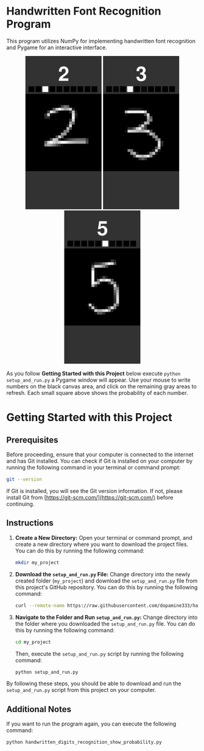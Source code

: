 <!-- # Handwritten Font Recognition Program

This program utilizes NumPy for implementing handwritten font recognition and Pygame for an interactive interface.

## Instructions

1. Navigate to the folder containing `handwritten_digits_recognition_show_probability.py`.
2. Execute the following command to install the required dependencies:

    ```bash
    pip install -r requirements.txt
    ```

   Ensure that the Python modules are installed correctly.

3. Then, execute the following command to run the program:

    ```bash
    python handwritten_digits_recognition_show_probability.py
    ```

   A Pygame window will appear. Use your mouse to write numbers on the black canvas area, and click on the remaining gray areas to refresh. Each small square above shows the probability of each number. -->

# Handwritten Font Recognition Program

This program utilizes NumPy for implementing handwritten font recognition and Pygame for an interactive interface.
<div style="text-align: center;">
    <img src="images/handwritten_digital_2.png" alt="drawing" width="200" />
    <img src="images/handwritten_digital_3.png" alt="drawing" width="200" />
    <img src="images/handwritten_digital_5.png" alt="drawing" width="200" />
</div>

As you follow **Getting Started with this Project** below execute `python setup_and_run.py` a Pygame window will appear. Use your mouse to write numbers on the black canvas area, and click on the remaining gray areas to refresh. Each small square above shows the probability of each number.

# Getting Started with this Project

## Prerequisites
Before proceeding, ensure that your computer is connected to the internet and has Git installed. You can check if Git is installed on your computer by running the following command in your terminal or command prompt:

```bash
git --version
```

If Git is installed, you will see the Git version information. If not, please install Git from [https://git-scm.com/](https://git-scm.com/) before continuing.

## Instructions

1. **Create a New Directory:**
   Open your terminal or command prompt, and create a new directory where you want to download the project files. You can do this by running the following command:
   ```bash
   mkdir my_project
   ```

2. **Download the `setup_and_run.py` File:**
   Change directory into the newly created folder (`my_project`) and download the `setup_and_run.py` file from this project's GitHub repository. You can do this by running the following command:
   ```bash
   curl --remote-name https://raw.githubusercontent.com/dopamine333/handwritten_digits_recognition/master/setup_and_run.py
   ```

3. **Navigate to the Folder and Run `setup_and_run.py`:**
   Change directory into the folder where you downloaded the `setup_and_run.py` file. You can do this by running the following command:
   ```bash
   cd my_project
   ```
   Then, execute the `setup_and_run.py` script by running the following command:
    ```bash
    python setup_and_run.py
    ```

By following these steps, you should be able to download and run the `setup_and_run.py` script from this project on your computer.

## Additional Notes
If you want to run the program again, you can execute the following command:

```bash
python handwritten_digits_recognition_show_probability.py
```